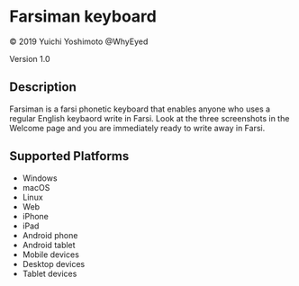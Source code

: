 Farsiman keyboard
==============

© 2019 Yuichi Yoshimoto @WhyEyed

Version 1.0

Description
-----------

Farsiman is a farsi phonetic keyboard that enables anyone who uses a regular English keybaord write in Farsi. Look at the three screenshots in the Welcome page and you are immediately ready to write away in Farsi.

Supported Platforms
-------------------
 * Windows
 * macOS
 * Linux
 * Web
 * iPhone
 * iPad
 * Android phone
 * Android tablet
 * Mobile devices
 * Desktop devices
 * Tablet devices

